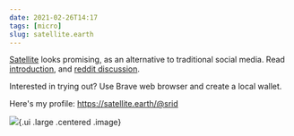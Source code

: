 ```yaml
---
date: 2021-02-26T14:17
tags: [micro]
slug: satellite.earth
---
```


[Satellite](https://satellite.earth) looks promising, as an alternative to traditional social media. Read [introduction](https://satellite.earth/pub/@satellite:welcome-to-satellite), and [reddit discussion](https://old.reddit.com/r/IntellectualDarkWeb/comments/lror9z/i_created_a_new_open_source_social_platform/). 

Interested in trying out? Use Brave web browser and create a local wallet. 

Here's my profile: https://satellite.earth/@srid

![](https://ipfs.io/ipfs/QmTTc7j2AqgihsMBnMqDfUo3XjYWAQLPJn7vgi2MyYpzvw?filename=2021-02%20satellite-echoc.png){.ui .large .centered .image}

